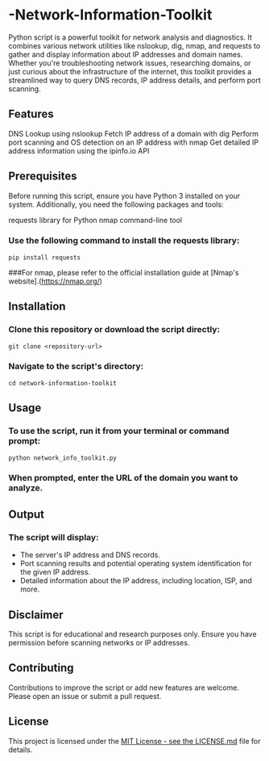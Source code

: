 # -Network-Information-Toolkit
Python script is a powerful toolkit for network analysis and diagnostics. 
It combines various network utilities like nslookup, dig, nmap, and requests to gather and display information about IP addresses and domain names. Whether you're troubleshooting network issues, researching domains, or just curious about the infrastructure of the internet, this toolkit provides a streamlined way to query DNS records, IP address details, and perform port scanning.

## Features
DNS Lookup using nslookup
Fetch IP address of a domain with dig
Perform port scanning and OS detection on an IP address with nmap
Get detailed IP address information using the ipinfo.io API

## Prerequisites
Before running this script, ensure you have Python 3 installed on your system. Additionally, you need the following packages and tools:

requests library for Python
nmap command-line tool

### Use the following command to install the requests library:

```
pip install requests
```
###For nmap, please refer to the official installation guide at [Nmap's website].(https://nmap.org/)

## Installation
### Clone this repository or download the script directly:
```
git clone <repository-url>
```
### Navigate to the script's directory:
```
cd network-information-toolkit
```
## Usage
### To use the script, run it from your terminal or command prompt:
```
python network_info_toolkit.py
```
### When prompted, enter the URL of the domain you want to analyze.

## Output
### The script will display:

+ The server's IP address and DNS records.
+ Port scanning results and potential operating system identification for the given IP address.
+ Detailed information about the IP address, including location, ISP, and more.

## Disclaimer
This script is for educational and research purposes only. Ensure you have permission before scanning networks or IP addresses.

## Contributing
Contributions to improve the script or add new features are welcome. Please open an issue or submit a pull request.

## License
This project is licensed under the [MIT License - see the LICENSE.md](https://github.com/Atharvshrivastava20/-Network-Information-Toolkit/blob/main/README.md) file for details.





